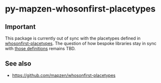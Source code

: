 # py-mapzen-whosonfirst-placetypes

## Important

This package is currently out of sync with the placetypes defined in [whosonfirst-placetypes](https://github.com/mapzen/whosonfirst-placetypes). The question of how bespoke libraries stay in sync with [those definitions](https://github.com/mapzen/whosonfirst-placetypes/tree/master/placetypes) remains TBD.

## See also

* https://github.com/mapzen/whosonfirst-placetypes
